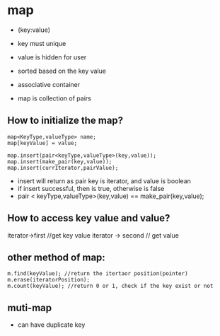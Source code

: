 # map 
- (key:value) 
- key must unique
- value is hidden for user 
- sorted based on the key value 
- associative container 

- map is collection of pairs

## How to initialize the map? 
```
map<KeyType,valueType> name; 
map[keyValue] = value; 

map.insert(pair<keyType,valueType>(key,value)); 
map.insert(make_pair(key,value)); 
map.insert(currIterator,pairValue); 
```

- insert will return as pair key is iterator, and value is boolean 
- if insert successful, then is true, otherwise is false
- pair < keyType,valueType>(key,value) == make_pair(key,value); 


## How to access key value and value? 
iterator->first //get key value 
iterator -> second // get value 

## other method of map: 
```
m.find(keyValue); //return the itertaor position(pointer)
m.erase(iteratorPosition); 
m.count(keyValue); //return 0 or 1, check if the key exist or not 
```

## muti-map 
- can have duplicate key 

